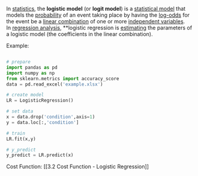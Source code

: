 In [statistics](https://en.wikipedia.org/wiki/Statistics "Statistics"), the **logistic model** (or **logit model**) is a [statistical model](https://en.wikipedia.org/wiki/Statistical_model "Statistical model") that models the [probability](https://en.wikipedia.org/wiki/Probability "Probability") of an event taking place by having the [log-odds](https://en.wikipedia.org/wiki/Log-odds "Log-odds") for the event be a [linear combination](https://en.wikipedia.org/wiki/Linear_function_(calculus) "Linear function (calculus)") of one or more [independent variables](https://en.wikipedia.org/wiki/Independent_variable "Independent variable"). In [regression analysis](https://en.wikipedia.org/wiki/Regression_analysis "Regression analysis"), **logistic regression is [estimating](https://en.wikipedia.org/wiki/Estimation_theory "Estimation theory") the parameters of a logistic model (the coefficients in the linear combination).

Example:
```python

# prepare
import pandas as pd
import numpy as np
from sklearn.metrics import accuracy_score
data = pd.read_excel('example.xlsx')

# create model
LR = LogisticRegression()

# set data
x = data.drop('condition',axis=1)
y = data.loc[:,'condition']

# train 
LR.fit(x,y)

# y_predict
y_predict = LR.predict(x)
```


Cost Function: [[3.2 Cost Function - Logistic Regression]]
